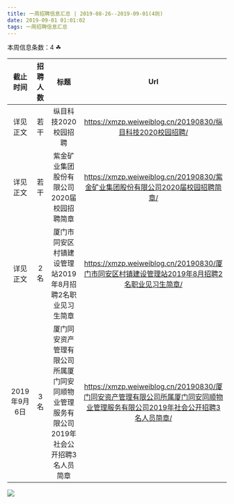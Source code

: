 ```yaml
---
title: 一周招聘信息汇总 | 2019-08-26--2019-09-01(4则)
date: 2019-09-01 01:01:02
tags: 一周招聘信息汇总
---
```

本周信息条数：4   ☘ 
<!-- more -->

| 截止时间 | 招聘人数 | 标题 | Url |
| :-: | :-: | :-: | :-: |
| 详见正文 | 若干 | 纵目科技2020校园招聘|https://xmzp.weiweiblog.cn/20190830/纵目科技2020校园招聘/ |
| 详见正文 | 若干 | 紫金矿业集团股份有限公司2020届校园招聘简章|https://xmzp.weiweiblog.cn/20190830/紫金矿业集团股份有限公司2020届校园招聘简章/ |
| 详见正文 | 2名 | 厦门市同安区村镇建设管理站2019年8月招聘2名职业见习生简章|https://xmzp.weiweiblog.cn/20190830/厦门市同安区村镇建设管理站2019年8月招聘2名职业见习生简章/ |
| 2019年9月6日 | 3名 | 厦门同安资产管理有限公司所属厦门同安同顺物业管理服务有限公司2019年社会公开招聘3名人员简章|https://xmzp.weiweiblog.cn/20190830/厦门同安资产管理有限公司所属厦门同安同顺物业管理服务有限公司2019年社会公开招聘3名人员简章/ |
![](https://cdn.weiweiblog.cn/20181015134814.png)